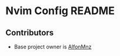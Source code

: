 # Nvim Config README

## Contributors

- Base project owner is [AlfonMnz](https://github.com/AlfonMnz)

